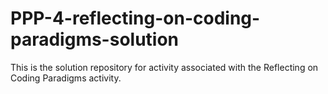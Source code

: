 # PPP-4-reflecting-on-coding-paradigms-solution
This is the solution repository for activity associated with the Reflecting on Coding Paradigms activity.
